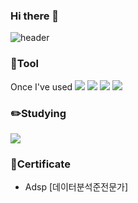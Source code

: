 ### Hi there 👋

<!--
**Yugyeong-Ko/Yugyeong-Ko** is a ✨ _special_ ✨ repository because its `README.md` (this file) appears on your GitHub profile.

Here are some ideas to get you started:

- 🔭 I’m currently working on ...
- 🌱 I’m currently learning ...
- 👯 I’m looking to collaborate on ...
- 🤔 I’m looking for help with ...
- 💬 Ask me about ...
- 📫 How to reach me: ...
- 😄 Pronouns: ...
- ⚡ Fun fact: ...
-->

![header](https://capsule-render.vercel.app/api?type=waving&color=FFB3C7&height=300&section=header&fontColor=343434&text=Yugyeong's%20github&fontSize=85)

### 📌Tool
Once I've used
<img src="https://img.shields.io/badge/Python-3776AB?style=flat&logo=Python&logoColor=white"/>
<img src="https://img.shields.io/badge/R-276DC3?style=flat&logo=R&logoColor=white"/>
<img src="https://img.shields.io/badge/RStudio-75AADB?style=flat&logo=RStudio&logoColor=white"/>
<img src="https://img.shields.io/badge/Visual%Studio-5C2D91?style=flat&logo=Visual%Studio&logoColor=white"/>

### ✏️Studying
<img src="https://img.shields.io/badge/Tableau-E97627?style=flat&logo=Tableau&logoColor=white"/>

### 📝Certificate
- Adsp [데이터분석준전문가]
